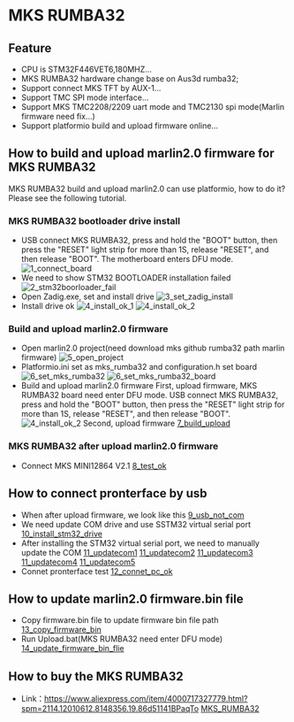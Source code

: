 # MKS RUMBA32
## Feature
 - CPU is STM32F446VET6,180MHZ...
 - MKS RUMBA32 hardware change base on Aus3d rumba32;
 - Support connect MKS TFT by AUX-1...
 - Support TMC SPI mode interface...
 - Support MKS TMC2208/2209 uart mode and TMC2130 spi mode(Marlin firmware need fix...)
 - Support platformio build and upload firmware online...
 
## How to build and upload marlin2.0 firmware for MKS RUMBA32
MKS RUMBA32 build and upload marlin2.0 can use platformio, how to do it? Please see the following tutorial.

### MKS RUMBA32 bootloader drive install
 - USB connect MKS RUMBA32, press and hold the "BOOT" button, then press the "RESET" light strip for more than 1S, release "RESET", and then release "BOOT". The motherboard enters DFU mode.
 ![1_connect_board](https://github.com/makerbase-mks/MKS-RUMBA32/blob/master/Picture/1_connect_board.png "1_connect_board")
 - We need to show STM32 BOOTLOADER installation failed
 ![2_stm32boorloader_fail](https://github.com/makerbase-mks/MKS-RUMBA32/blob/master/Picture/2_stm32boorloader_fail.png "2_stm32boorloader_fail")
 - Open Zadig.exe, set and install drive
 ![3_set_zadig_install](https://github.com/makerbase-mks/MKS-RUMBA32/blob/master/Picture/3_set_zadig_install.png "3_set_zadig_install")
 - Install drive ok
 ![4_install_ok_1](https://github.com/makerbase-mks/MKS-RUMBA32/blob/master/Picture/4_install_ok_1.png "4_install_ok_1")
 ![4_install_ok_2](https://github.com/makerbase-mks/MKS-RUMBA32/blob/master/Picture/4_install_ok_2.png "4_install_ok_2")
 
### Build and upload marlin2.0 firmware
 - Open marlin2.0 project(need download mks github rumba32 path marlin firmware)
 ![5_open_project](https://github.com/makerbase-mks/MKS-RUMBA32/blob/master/Picture/5_open_project.png "5_open_project")
 - Platformio.ini set as mks_rumba32 and configuration.h set board 
 ![6_set_mks_rumba32](https://github.com/makerbase-mks/MKS-RUMBA32/blob/master/Picture/6_set_mks_rumba32.png "6_set_mks_rumba32")
 ![6_set_mks_rumba32_board](https://github.com/makerbase-mks/MKS-RUMBA32/blob/master/Picture/6_set_mks_rumba32_board.png "6_set_mks_rumba32_board")
 - Build and upload marlin2.0 firmware
 First, upload firmware, MKS RUMBA32 board need enter DFU mode. USB connect MKS RUMBA32, press and hold the "BOOT" button, then press the "RESET" light strip for more than 1S, release "RESET", and then release "BOOT".
 ![4_install_ok_2](https://github.com/makerbase-mks/MKS-RUMBA32/blob/master/Picture/4_install_ok_2.png "4_install_ok_2")
 Second, upload firmware
 [7_build_upload](https://github.com/makerbase-mks/MKS-RUMBA32/blob/master/Picture/7_build_upload.png "7_build_upload")

### MKS RUMBA32 after upload marlin2.0 firmware
 - Connect MKS MINI12864 V2.1
 [8_test_ok](https://github.com/makerbase-mks/MKS-RUMBA32/blob/master/Picture/8_test_ok.png "8_test_ok")
 
## How to connect pronterface by usb
 - When after upload firmware, we look like this
 [9_usb_not_com](https://github.com/makerbase-mks/MKS-RUMBA32/blob/master/Picture/9_usb_not_com.png "9_usb_not_com")
 - We need update COM drive and use SSTM32 virtual serial port
 [10_install_stm32_drive](https://github.com/makerbase-mks/MKS-RUMBA32/blob/master/Picture/10_install_stm32_drive.png "10_install_stm32_drive")
 - After installing the STM32 virtual serial port, we need to manually update the COM
 [11_updatecom1](https://github.com/makerbase-mks/MKS-RUMBA32/blob/master/Picture/11_updatecom1.png "11_updatecom1")
 [11_updatecom2](https://github.com/makerbase-mks/MKS-RUMBA32/blob/master/Picture/11_updatecom2.png "11_updatecom2")
 [11_updatecom3](https://github.com/makerbase-mks/MKS-RUMBA32/blob/master/Picture/11_updatecom3.png "11_updatecom3")
 [11_updatecom4](https://github.com/makerbase-mks/MKS-RUMBA32/blob/master/Picture/11_updatecom4.png "11_updatecom4")
 [11_updatecom5](https://github.com/makerbase-mks/MKS-RUMBA32/blob/master/Picture/11_updatecom5.png "11_updatecom5")
 - Connet pronterface test
 [12_connet_pc_ok](https://github.com/makerbase-mks/MKS-RUMBA32/blob/master/Picture/12_connet_pc_ok.png "12_connet_pc_ok")
 
## How to update marlin2.0 firmware.bin file
 - Copy firmware.bin file to update firmware bin file path
 [13_copy_firmware_bin](https://github.com/makerbase-mks/MKS-RUMBA32/blob/master/Picture/13_copy_firmware_bin.png "13_copy_firmware_bin")
 - Run Upload.bat(MKS RUMBA32 need enter DFU mode)
 [14_update_firmware_bin_flie](https://github.com/makerbase-mks/MKS-RUMBA32/blob/master/Picture/14_update_firmware_bin_flie.png "14_update_firmware_bin_flie")

## How to buy the MKS RUMBA32
 - Link：https://www.aliexpress.com/item/4000717327779.html?spm=2114.12010612.8148356.19.86d51141BPaqTo
 [MKS_RUMBA32](https://github.com/makerbase-mks/MKS-RUMBA32/blob/master/Picture/MKS_RUMBA32.png "MKS_RUMBA32")


